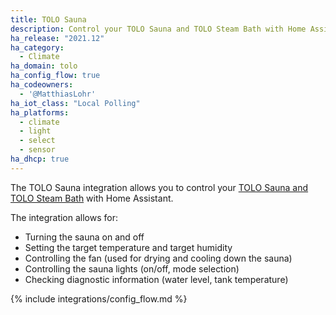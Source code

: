 ```yaml
---
title: TOLO Sauna
description: Control your TOLO Sauna and TOLO Steam Bath with Home Assistant.
ha_release: "2021.12"
ha_category:
  - Climate
ha_domain: tolo
ha_config_flow: true
ha_codeowners:
  - '@MatthiasLohr'
ha_iot_class: "Local Polling"
ha_platforms:
  - climate
  - light
  - select
  - sensor
ha_dhcp: true
---
```


The TOLO Sauna integration allows you to control your [TOLO Sauna and TOLO Steam Bath](https://www.tolosauna.com/) with Home Assistant.

The integration allows for:

- Turning the sauna on and off
- Setting the target temperature and target humidity
- Controlling the fan (used for drying and cooling down the sauna)
- Controlling the sauna lights (on/off, mode selection)
- Checking diagnostic information (water level, tank temperature)

{% include integrations/config_flow.md %}
